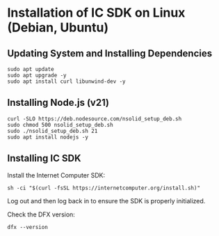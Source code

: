 # Installation of IC SDK on Linux (Debian, Ubuntu)

## Updating System and Installing Dependencies

```shell
sudo apt update
sudo apt upgrade -y
sudo apt install curl libunwind-dev -y
```

## Installing Node.js (v21)

```shell
curl -SLO https://deb.nodesource.com/nsolid_setup_deb.sh
sudo chmod 500 nsolid_setup_deb.sh
sudo ./nsolid_setup_deb.sh 21
sudo apt install nodejs -y
```

## Installing IC SDK

Install the Internet Computer SDK:

```shell
sh -ci "$(curl -fsSL https://internetcomputer.org/install.sh)"
```

Log out and then log back in to ensure the SDK is properly initialized.

Check the DFX version:
```shell
dfx --version
```
